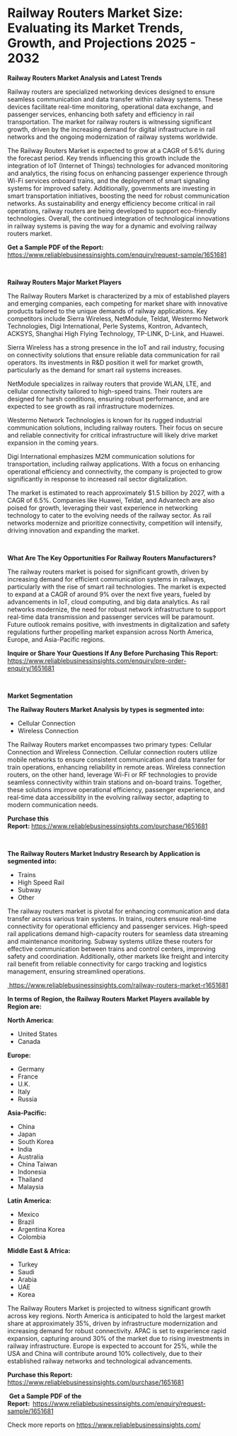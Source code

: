 <p><h1>Railway Routers Market Size: Evaluating its Market Trends, Growth, and Projections 2025 - 2032</h1></p><p><strong>Railway Routers Market Analysis and Latest Trends</strong></p>
<p><p>Railway routers are specialized networking devices designed to ensure seamless communication and data transfer within railway systems. These devices facilitate real-time monitoring, operational data exchange, and passenger services, enhancing both safety and efficiency in rail transportation. The market for railway routers is witnessing significant growth, driven by the increasing demand for digital infrastructure in rail networks and the ongoing modernization of railway systems worldwide.</p><p>The Railway Routers Market is expected to grow at a CAGR of 5.6% during the forecast period. Key trends influencing this growth include the integration of IoT (Internet of Things) technologies for advanced monitoring and analytics, the rising focus on enhancing passenger experience through Wi-Fi services onboard trains, and the deployment of smart signaling systems for improved safety. Additionally, governments are investing in smart transportation initiatives, boosting the need for robust communication networks. As sustainability and energy efficiency become critical in rail operations, railway routers are being developed to support eco-friendly technologies. Overall, the continued integration of technological innovations in railway systems is paving the way for a dynamic and evolving railway routers market.</p></p>
<p><strong>Get a Sample PDF of the Report:&nbsp;</strong> <a href="https://www.reliablebusinessinsights.com/enquiry/request-sample/1651681?utm_campaign=2287&utm_medium=2&utm_source=Github&utm_content=ia&utm_term=23032025&utm_id=railway-routers">https://www.reliablebusinessinsights.com/enquiry/request-sample/1651681</a></p>
<p>&nbsp;</p>
<p><strong>Railway Routers Major Market Players</strong></p>
<p><p>The Railway Routers Market is characterized by a mix of established players and emerging companies, each competing for market share with innovative products tailored to the unique demands of railway applications. Key competitors include Sierra Wireless, NetModule, Teldat, Westermo Network Technologies, Digi International, Perle Systems, Kontron, Advantech, ACKSYS, Shanghai High Flying Technology, TP-LINK, D-Link, and Huawei.</p><p>Sierra Wireless has a strong presence in the IoT and rail industry, focusing on connectivity solutions that ensure reliable data communication for rail operators. Its investments in R&D position it well for market growth, particularly as the demand for smart rail systems increases.</p><p>NetModule specializes in railway routers that provide WLAN, LTE, and cellular connectivity tailored to high-speed trains. Their routers are designed for harsh conditions, ensuring robust performance, and are expected to see growth as rail infrastructure modernizes.</p><p>Westermo Network Technologies is known for its rugged industrial communication solutions, including railway routers. Their focus on secure and reliable connectivity for critical infrastructure will likely drive market expansion in the coming years.</p><p>Digi International emphasizes M2M communication solutions for transportation, including railway applications. With a focus on enhancing operational efficiency and connectivity, the company is projected to grow significantly in response to increased rail sector digitalization.</p><p>The market is estimated to reach approximately $1.5 billion by 2027, with a CAGR of 6.5%. Companies like Huawei, Teldat, and Advantech are also poised for growth, leveraging their vast experience in networking technology to cater to the evolving needs of the railway sector. As rail networks modernize and prioritize connectivity, competition will intensify, driving innovation and expanding the market.</p></p>
<p>&nbsp;</p>
<p><strong>What Are The Key Opportunities For Railway Routers Manufacturers?</strong></p>
<p><p>The railway routers market is poised for significant growth, driven by increasing demand for efficient communication systems in railways, particularly with the rise of smart rail technologies. The market is expected to expand at a CAGR of around 9% over the next five years, fueled by advancements in IoT, cloud computing, and big data analytics. As rail networks modernize, the need for robust network infrastructure to support real-time data transmission and passenger services will be paramount. Future outlook remains positive, with investments in digitalization and safety regulations further propelling market expansion across North America, Europe, and Asia-Pacific regions.</p></p>
<p><strong>Inquire or Share Your Questions If Any Before Purchasing This Report:</strong> <a href="https://www.reliablebusinessinsights.com/enquiry/pre-order-enquiry/1651681?utm_campaign=2287&utm_medium=2&utm_source=Github&utm_content=ia&utm_term=23032025&utm_id=railway-routers">https://www.reliablebusinessinsights.com/enquiry/pre-order-enquiry/1651681</a></p>
<p>&nbsp;</p>
<p><strong>Market Segmentation</strong></p>
<p><strong>The Railway Routers Market Analysis by types is segmented into:</strong></p>
<p><ul><li>Cellular Connection</li><li>Wireless Connection</li></ul></p>
<p><p>The Railway Routers market encompasses two primary types: Cellular Connection and Wireless Connection. Cellular connection routers utilize mobile networks to ensure consistent communication and data transfer for train operations, enhancing reliability in remote areas. Wireless connection routers, on the other hand, leverage Wi-Fi or RF technologies to provide seamless connectivity within train stations and on-board trains. Together, these solutions improve operational efficiency, passenger experience, and real-time data accessibility in the evolving railway sector, adapting to modern communication needs.</p></p>
<p><strong>Purchase this Report:&nbsp;</strong><a href="https://www.reliablebusinessinsights.com/purchase/1651681?utm_campaign=2287&utm_medium=2&utm_source=Github&utm_content=ia&utm_term=23032025&utm_id=railway-routers">https://www.reliablebusinessinsights.com/purchase/1651681</a></p>
<p>&nbsp;</p>
<p><strong>The Railway Routers Market Industry Research by Application is segmented into:</strong></p>
<p><ul><li>Trains</li><li>High Speed Rail</li><li>Subway</li><li>Other</li></ul></p>
<p><p>The railway routers market is pivotal for enhancing communication and data transfer across various train systems. In trains, routers ensure real-time connectivity for operational efficiency and passenger services. High-speed rail applications demand high-capacity routers for seamless data streaming and maintenance monitoring. Subway systems utilize these routers for effective communication between trains and control centers, improving safety and coordination. Additionally, other markets like freight and intercity rail benefit from reliable connectivity for cargo tracking and logistics management, ensuring streamlined operations.</p></p>
<p><a href="https://www.reliablebusinessinsights.com/railway-routers-market-r1651681?utm_campaign=2287&utm_medium=2&utm_source=Github&utm_content=ia&utm_term=23032025&utm_id=railway-routers">&nbsp;https://www.reliablebusinessinsights.com/railway-routers-market-r1651681</a></p>
<p><strong>In terms of Region, the Railway Routers Market Players available by Region are:</strong></p>
<p>
    <p> <strong> North America: </strong>
        <ul>
            <li>United States</li>
            <li>Canada</li>
        </ul>
        </p> 
    <p> <strong> Europe: </strong>
        <ul>
            <li>Germany</li>
            <li>France</li>
            <li>U.K.</li>
            <li>Italy</li>
            <li>Russia</li>
        </ul>
        </p> 
    <p> <strong> Asia-Pacific: </strong>
        <ul>
            <li>China</li>
            <li>Japan</li>
            <li>South Korea</li>
            <li>India</li>
            <li>Australia</li>
            <li>China Taiwan</li>
            <li>Indonesia</li>
            <li>Thailand</li>
            <li>Malaysia</li>
        </ul>
        </p> 
    <p> <strong> Latin America: </strong>
        <ul>
            <li>Mexico</li>
            <li>Brazil</li>
            <li>Argentina Korea</li>
            <li>Colombia</li>
        </ul>
        </p> 
    <p> <strong> Middle East & Africa: </strong>
        <ul>
            <li>Turkey</li>
            <li>Saudi</li>
            <li>Arabia</li>
            <li>UAE</li>
            <li>Korea</li>
        </ul>
    </p>
    </p>
<p><p>The Railway Routers Market is projected to witness significant growth across key regions. North America is anticipated to hold the largest market share at approximately 35%, driven by infrastructure modernization and increasing demand for robust connectivity. APAC is set to experience rapid expansion, capturing around 30% of the market due to rising investments in railway infrastructure. Europe is expected to account for 25%, while the USA and China will contribute around 10% collectively, due to their established railway networks and technological advancements.</p></p>
<p><strong>Purchase this Report: </strong><a href="https://www.reliablebusinessinsights.com/purchase/1651681?utm_campaign=2287&utm_medium=2&utm_source=Github&utm_content=ia&utm_term=23032025&utm_id=railway-routers">https://www.reliablebusinessinsights.com/purchase/1651681</a></p>
<p>&nbsp;<strong>Get a Sample PDF of the Report:&nbsp;&nbsp;</strong><a href="https://www.reliablebusinessinsights.com/enquiry/request-sample/1651681?utm_campaign=2287&utm_medium=2&utm_source=Github&utm_content=ia&utm_term=23032025&utm_id=railway-routers">https://www.reliablebusinessinsights.com/enquiry/request-sample/1651681</a></p>
<p><strong></strong></p>
<p>Check more reports on <a href="https://www.reliablebusinessinsights.com/?utm_campaign=2287&utm_medium=2&utm_source=Github&utm_content=ia&utm_term=23032025&utm_id=railway-routers">https://www.reliablebusinessinsights.com/</a></p>